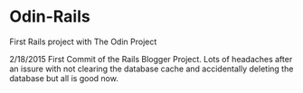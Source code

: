 # Odin-Rails
First Rails project with The Odin Project


2/18/2015
First Commit of the Rails Blogger Project.  Lots of headaches after an issure with not clearing the database cache and accidentally deleting the database but all is good now.